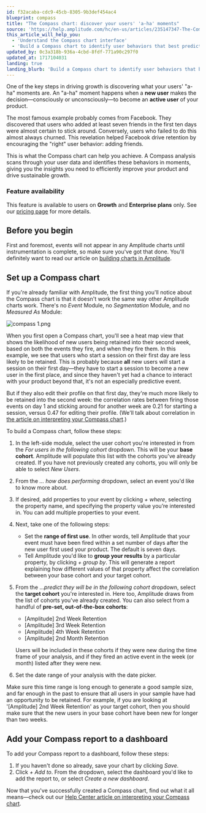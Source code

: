 ```yaml
---
id: f32acaba-cdc9-45cb-8305-9b3def454ac4
blueprint: compass
title: "The Compass chart: discover your users' 'a-ha' moments"
source: 'https://help.amplitude.com/hc/en-us/articles/235147347-The-Compass-chart-discover-your-users-a-ha-moments'
this_article_will_help_you:
  - 'Understand the Compass chart interface'
  - 'Build a Compass chart to identify user behaviors that best predict retention'
updated_by: 0c3a318b-936a-4cbd-8fdf-771a90c297f0
updated_at: 1717104031
landing: true
landing_blurb: 'Build a Compass chart to identify user behaviors that best predict retention'
---
```

One of the key steps in driving growth is discovering what your users' "a-ha" moments are. An "a-ha" moment happens when a **new user** makes the decision—consciously or unconsciously—to become an **active user** of your product.

The most famous example probably comes from Facebook. They discovered that users who added at least seven friends in the first ten days were almost certain to stick around. Conversely, users who failed to do this almost always churned. This revelation helped Facebook drive retention by encouraging the "right" user behavior: adding friends. 

This is what the Compass chart can help you achieve. A Compass analysis scans through your user data and identifies these behaviors in moments, giving you the insights you need to efficiently improve your product and drive sustainable growth.

### Feature availability

This feature is available to users on **Growth** and **Enterprise plans** only. See our [pricing page](https://amplitude.com/pricing) for more details.

## Before you begin

First and foremost, events will not appear in any Amplitude charts until instrumentation is complete, so make sure you've got that done. You'll definitely want to read our article on [building charts in Amplitude](/docs/get-started/helpful-definitions).

## Set up a Compass chart

If you're already familiar with Amplitude, the first thing you'll notice about the Compass chart is that it doesn't work the same way other Amplitude charts work. There's no *Event* Module, no *Segmentation* Module, and no *Measured As* Module:

![compass 1.png](/docs/output/img/compass/compass-1-png.png)

When you first open a Compass chart, you'll see a heat map view that shows the likelihood of new users being retained into their second week, based on both the events they fire, and when they fire them. In this example, we see that users who start a session on their first day are less likely to be retained. This is probably because **all** new users will start a session on their first day—they have to start a session to become a new user in the first place, and since they haven't yet had a chance to interact with your product beyond that, it's not an especially predictive event.

But if they also edit their profile on that first day, they're much more likely to be retained into the second week: the correlation rates between firing those events on day 1 and sticking around for another week are 0.21 for starting a session, versus 0.47 for editing their profile. (We'll talk about correlation in [the article on interpreting your Compass chart](/docs/analytics/charts/compass/compass-interpret-1).)

To build a Compass chart, follow these steps:

1. In the left-side module, select the user cohort you're interested in from the *For users in the following cohort* dropdown. This will be your **base cohort**. Amplitude will populate this list with the cohorts you've already created. If you have not previously created any cohorts, you will only be able to select *New Users*.
2. From the *... how does performing* dropdown, select an event you'd like to know more about.
3. If desired, add properties to your event by clicking *+ where*, selecting the property name, and specifying the property value you’re interested in. You can add multiple properties to your event.
4. Next, take one of the following steps:

      * Set the **range of first use**. In other words, tell Amplitude that your event must have been fired within a set number of days after the new user first used your product. The default is seven days.
      * Tell Amplitude you'd like to **group your results** by a particular property, by clicking *+ group by*. This will generate a report explaining how different values of that property affect the correlation between your base cohort and your target cohort.

5. From the ...*predict they will be in the following cohort* dropdown, select the **target cohort** you're interested in. Here too, Amplitude draws from the list of cohorts you've already created. You can also select from a handful of **pre-set, out-of-the-box cohorts**:

      * [Amplitude] 2nd Week Retention
      * [Amplitude] 3rd Week Retention
      * [Amplitude] 4th Week Retention
      * [Amplitude] 2nd Month Retention

	Users will be included in these cohorts if they were new during the time frame of your analysis, and if they fired an active event in the week (or month) listed after they were new.

1. Set the date range of your analysis with the date picker.

Make sure this time range is long enough to generate a good sample size, and far enough in the past to ensure that all users in your sample have had an opportunity to be retained. For example, if you are looking at '[Amplitude] 2nd Week Retention' as your target cohort, then you should make sure that the new users in your base cohort have been new for longer than two weeks.

## Add your Compass report to a dashboard

To add your Compass report to a dashboard, follow these steps:

1. If you haven't done so already, save your chart by clicking *Save*.
2. Click *+ Add to*. From the dropdown, select the dashboard you'd like to add the report to, or select *Create a new dashboard*.

Now that you've successfully created a Compass chart, find out what it all means—check out our [Help Center article on interpreting your Compass chart](/docs/analytics/charts/compass/compass-interpret-1).